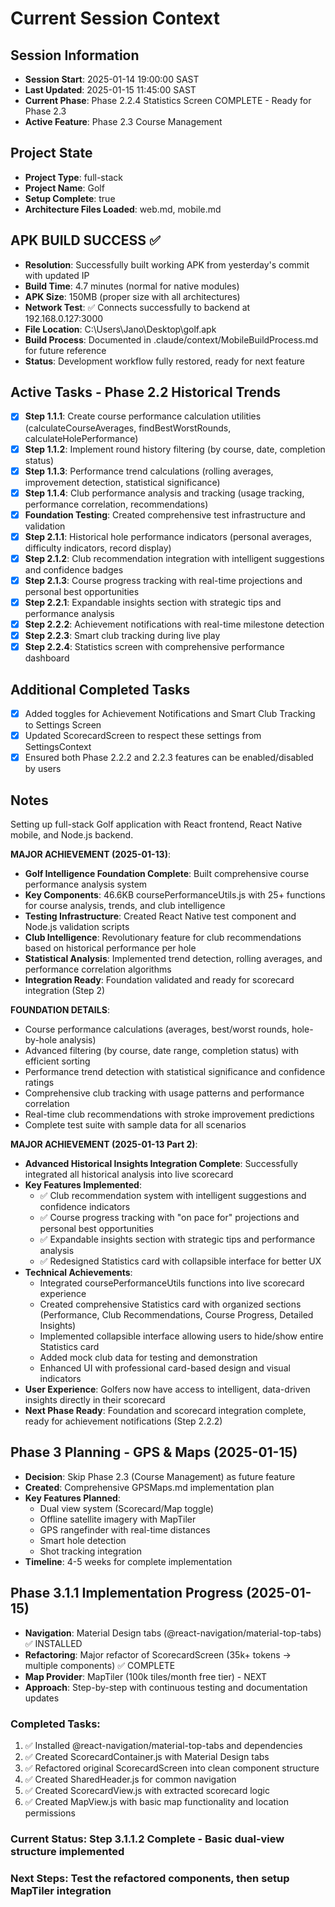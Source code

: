 # Current Session Context

## Session Information
- **Session Start**: 2025-01-14 19:00:00 SAST
- **Last Updated**: 2025-01-15 11:45:00 SAST
- **Current Phase**: Phase 2.2.4 Statistics Screen COMPLETE - Ready for Phase 2.3
- **Active Feature**: Phase 2.3 Course Management

## Project State
- **Project Type**: full-stack
- **Project Name**: Golf
- **Setup Complete**: true
- **Architecture Files Loaded**: web.md, mobile.md

## APK BUILD SUCCESS ✅
- **Resolution**: Successfully built working APK from yesterday's commit with updated IP
- **Build Time**: 4.7 minutes (normal for native modules)
- **APK Size**: 150MB (proper size with all architectures)
- **Network Test**: ✅ Connects successfully to backend at 192.168.0.127:3000
- **File Location**: C:\Users\Jano\Desktop\golf.apk
- **Build Process**: Documented in .claude/context/MobileBuildProcess.md for future reference
- **Status**: Development workflow fully restored, ready for next feature

## Active Tasks - Phase 2.2 Historical Trends
- [x] **Step 1.1.1**: Create course performance calculation utilities (calculateCourseAverages, findBestWorstRounds, calculateHolePerformance)
- [x] **Step 1.1.2**: Implement round history filtering (by course, date, completion status)
- [x] **Step 1.1.3**: Performance trend calculations (rolling averages, improvement detection, statistical significance)
- [x] **Step 1.1.4**: Club performance analysis and tracking (usage tracking, performance correlation, recommendations)
- [x] **Foundation Testing**: Created comprehensive test infrastructure and validation
- [x] **Step 2.1.1**: Historical hole performance indicators (personal averages, difficulty indicators, record display)
- [x] **Step 2.1.2**: Club recommendation integration with intelligent suggestions and confidence badges
- [x] **Step 2.1.3**: Course progress tracking with real-time projections and personal best opportunities
- [x] **Step 2.2.1**: Expandable insights section with strategic tips and performance analysis
- [x] **Step 2.2.2**: Achievement notifications with real-time milestone detection
- [x] **Step 2.2.3**: Smart club tracking during live play
- [x] **Step 2.2.4**: Statistics screen with comprehensive performance dashboard

## Additional Completed Tasks
- [x] Added toggles for Achievement Notifications and Smart Club Tracking to Settings Screen
- [x] Updated ScorecardScreen to respect these settings from SettingsContext
- [x] Ensured both Phase 2.2.2 and 2.2.3 features can be enabled/disabled by users

## Notes
Setting up full-stack Golf application with React frontend, React Native mobile, and Node.js backend.

**MAJOR ACHIEVEMENT (2025-01-13)**:
- **Golf Intelligence Foundation Complete**: Built comprehensive course performance analysis system
- **Key Components**: 46.6KB coursePerformanceUtils.js with 25+ functions for course analysis, trends, and club intelligence
- **Testing Infrastructure**: Created React Native test component and Node.js validation scripts
- **Club Intelligence**: Revolutionary feature for club recommendations based on historical performance per hole
- **Statistical Analysis**: Implemented trend detection, rolling averages, and performance correlation algorithms
- **Integration Ready**: Foundation validated and ready for scorecard integration (Step 2)

**FOUNDATION DETAILS**:
- Course performance calculations (averages, best/worst rounds, hole-by-hole analysis)
- Advanced filtering (by course, date range, completion status) with efficient sorting
- Performance trend detection with statistical significance and confidence ratings
- Comprehensive club tracking with usage patterns and performance correlation
- Real-time club recommendations with stroke improvement predictions
- Complete test suite with sample data for all scenarios

**MAJOR ACHIEVEMENT (2025-01-13 Part 2)**:
- **Advanced Historical Insights Integration Complete**: Successfully integrated all historical analysis into live scorecard
- **Key Features Implemented**:
  * ✅ Club recommendation system with intelligent suggestions and confidence indicators
  * ✅ Course progress tracking with "on pace for" projections and personal best opportunities
  * ✅ Expandable insights section with strategic tips and performance analysis
  * ✅ Redesigned Statistics card with collapsible interface for better UX
- **Technical Achievements**:
  * Integrated coursePerformanceUtils functions into live scorecard experience
  * Created comprehensive Statistics card with organized sections (Performance, Club Recommendations, Course Progress, Detailed Insights)
  * Implemented collapsible interface allowing users to hide/show entire Statistics card
  * Added mock club data for testing and demonstration
  * Enhanced UI with professional card-based design and visual indicators
- **User Experience**: Golfers now have access to intelligent, data-driven insights directly in their scorecard
- **Next Phase Ready**: Foundation and scorecard integration complete, ready for achievement notifications (Step 2.2.2)

## Phase 3 Planning - GPS & Maps (2025-01-15)
- **Decision**: Skip Phase 2.3 (Course Management) as future feature
- **Created**: Comprehensive GPSMaps.md implementation plan
- **Key Features Planned**:
  - Dual view system (Scorecard/Map toggle)
  - Offline satellite imagery with MapTiler
  - GPS rangefinder with real-time distances
  - Smart hole detection
  - Shot tracking integration
- **Timeline**: 4-5 weeks for complete implementation

## Phase 3.1.1 Implementation Progress (2025-01-15)
- **Navigation**: Material Design tabs (@react-navigation/material-top-tabs) ✅ INSTALLED
- **Refactoring**: Major refactor of ScorecardScreen (35k+ tokens → multiple components) ✅ COMPLETE
- **Map Provider**: MapTiler (100k tiles/month free tier) - NEXT
- **Approach**: Step-by-step with continuous testing and documentation updates

### **Completed Tasks**:
1. ✅ Installed @react-navigation/material-top-tabs and dependencies
2. ✅ Created ScorecardContainer.js with Material Design tabs
3. ✅ Refactored original ScorecardScreen into clean component structure
4. ✅ Created SharedHeader.js for common navigation
5. ✅ Created ScorecardView.js with extracted scorecard logic
6. ✅ Created MapView.js with basic map functionality and location permissions

### **Current Status**: Step 3.1.1.2 Complete - Basic dual-view structure implemented
### **Next Steps**: Test the refactored components, then setup MapTiler integration